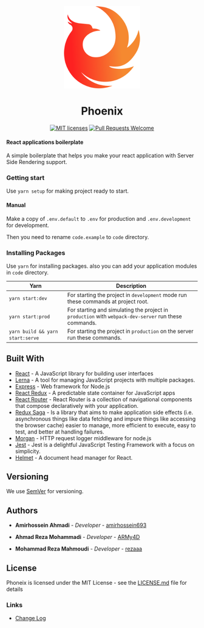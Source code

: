 <div align="center">
    <img width="200" src="code.example/assets/images/logo.png">
    <h1>Phoenix</h1>
</div>

<div align="center">

[![MIT licenses](https://img.shields.io/badge/license-MIT-blue.svg)](https://opensource.org/licenses/MIT)
[![Pull Requests Welcome](https://img.shields.io/badge/PRs-welcome-brightgreen.svg)]()

</div>


#### React applications boilerplate 

A simple boilerplate that helps you make your react application with Server Side Rendering support.

### Getting start

Use `yarn setup` for making project ready to start.

#### Manual

Make a copy of `.env.default` to `.env` for production
and `.env.development` for development.

Then you need to rename `code.example` to `code` directory.

### Installing Packages

Use `yarn` for installing packages. also you can add your application modules in `code` directory. 

Yarn                           | Description
-------------------------------|----------------------------------------------------------------
`yarn start:dev`                 | For starting the project in `development` mode run these commands at project root.
`yarn start:prod`                | For starting and simulating the project in `production` with `webpack-dev-server` run these commands.
`yarn build && yarn start:serve` | For starting the project in `production` on the server run these commands.

## Built With

* [React](https://reactjs.org/) - A JavaScript library for building user interfaces
* [Lerna](https://lerna.js.org/) - A tool for managing JavaScript projects with multiple packages.
* [Express](https://expressjs.com/) - Web framework for Node.js
* [React Redux](https://redux.js.org/) - A predictable state container for JavaScript apps
* [React Router](https://reacttraining.com/react-router/) - React Router is a collection of navigational components that compose declaratively with your application. 
* [Redux Saga](https://redux-saga.js.org/) - Is a library that aims to make application side effects (i.e. asynchronous things like data fetching and impure things like accessing the browser cache) easier to manage, more efficient to execute, easy to test, and better at handling failures.
* [Morgan](https://github.com/expressjs/morgan) - HTTP request logger middleware for node.js
* [Jest](https://jestjs.io/) - Jest is a delightful JavaScript Testing Framework with a focus on simplicity.
* [Helmet](https://github.com/nfl/react-helmet) - A document head manager for React.

## Versioning

We use [SemVer](http://semver.org/) for versioning.

## Authors

* **Amirhossein Ahmadi** - *Developer* - [amirhossein693](https://github.com/amirhossein693)

* **Ahmad Reza Mohammadi** - *Developer* - [ARMy4D](https://github.com/ARMy4D)

* **Mohammad Reza Mahmoudi** - *Developer* - [rezaaa](https://github.com/rezaaa)

## License

Phoneix is licensed under the MIT License - see the [LICENSE.md](LICENSE.md) file for details

### Links

- [Change Log](CHANGELOG.md)
